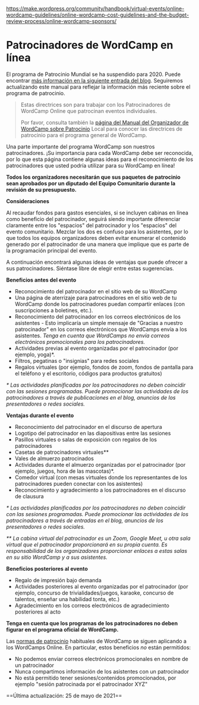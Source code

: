 https://make.wordpress.org/community/handbook/virtual-events/online-wordcamp-guidelines/online-wordcamp-cost-guidelines-and-the-budget-review-process/online-wordcamp-sponsors/

# Patrocinadores de WordCamp en línea

El programa de Patrocinio Mundial se ha suspendido para 2020. Puede encontrar [más información en la siguiente entrada del blog](https://make.wordpress.org/community/2020/07/23/moving-forward-with-online-events/). Seguiremos actualizando este manual para reflejar la información más reciente sobre el programa de patrocinio.

> Estas directrices son para trabajar con los Patrocinadores de WordCamp Online que patrocinan eventos individuales.
> 
> Por favor, consulta también la [página del Manual del Organizador de WordCamp sobre Patrocinio](https://make.wordpress.org/community/handbook/wordcamp-organizer/planning-details/fundraising/local-wordcamp-sponsorship/) Local para conocer las directrices de patrocinio para el programa general de WordCamp.

Una parte importante del programa WordCamp son nuestros patrocinadores. ¡Su importancia para cada WordCamp debe ser reconocida, por lo que esta página contiene algunas ideas para el reconocimiento de los patrocinadores que usted podría utilizar para su WordCamp en línea!

**Todos los organizadores necesitarán que sus paquetes de patrocinio sean aprobados por un diputado del Equipo Comunitario durante la revisión de su presupuesto.**

**Consideraciones**

Al recaudar fondos para gastos esenciales, si se incluyen cabinas en línea como beneficio del patrocinador, seguirá siendo importante diferenciar claramente entre los "espacios" del patrocinador y los "espacios" del evento comunitario. Mezclar los dos es confuso para los asistentes, por lo que todos los equipos organizadores deben evitar enumerar el contenido generado por el patrocinador de una manera que implique que es parte de la programación principal del evento.

A continuación encontrará algunas ideas de ventajas que puede ofrecer a sus patrocinadores. Siéntase libre de elegir entre estas sugerencias.

**Beneficios antes del evento**

- Reconocimiento del patrocinador en el sitio web de su WordCamp
- Una página de aterrizaje para patrocinadores en el sitio web de tu WordCamp donde los patrocinadores puedan compartir enlaces (con suscripciones a boletines, etc.).
- Reconocimiento del patrocinador en los correos electrónicos de los asistentes - Esto implicaría un simple mensaje de "Gracias a nuestro patrocinador" en los correos electrónicos que WordCamps envía a los asistentes. _Tenga en cuenta que WordCamps no envía correos electrónicos promocionales para los patrocinadores._
- Actividades previas al evento organizadas por el patrocinador (por ejemplo, yoga)*.
- Filtros, pegatinas o "insignias" para redes sociales
- Regalos virtuales (por ejemplo, fondos de zoom, fondos de pantalla para el teléfono y el escritorio, códigos para productos gratuitos)

_* Las actividades planificadas por los patrocinadores no deben coincidir con las sesiones programadas. Puede promocionar las actividades de los patrocinadores a través de publicaciones en el blog, anuncios de los presentadores o redes sociales._

**Ventajas durante el evento**

- Reconocimiento del patrocinador en el discurso de apertura
- Logotipo del patrocinador en las diapositivas entre las sesiones
- Pasillos virtuales o salas de exposición con regalos de los patrocinadores
- Casetas de patrocinadores virtuales**
- Vales de almuerzo patrocinados
- Actividades durante el almuerzo organizadas por el patrocinador (por ejemplo, juegos, hora de las mascotas)*.
- Comedor virtual (con mesas virtuales donde los representantes de los patrocinadores pueden conectar con los asistentes)
- Reconocimiento y agradecimiento a los patrocinadores en el discurso de clausura

_* Las actividades planificadas por los patrocinadores no deben coincidir con las sesiones programadas. Puede promocionar las actividades de los patrocinadores a través de entradas en el blog, anuncios de los presentadores o redes sociales._

_** La cabina virtual del patrocinador es un Zoom, Google Meet, u otra sala virtual que el patrocinador proporcionará en su propia cuenta. Es responsabilidad de los organizadores proporcionar enlaces a estas salas en su sitio WordCamp y a sus asistentes._

**Beneficios posteriores al evento**

- Regalo de impresión bajo demanda
- Actividades posteriores al evento organizadas por el patrocinador (por ejemplo, concurso de trivialidades/juegos, karaoke, concurso de talentos, enseñar una habilidad tonta, etc.)
- Agradecimiento en los correos electrónicos de agradecimiento posteriores al acto

**Tenga en cuenta que los programas de los patrocinadores no deben figurar en el programa oficial de WordCamp.**

Las [normas de patrocinio](https://make.wordpress.org/community/handbook/wordcamp-organizer/planning-details/fundraising/local-wordcamp-sponsorship/#wordcamp-sponsorship-rules-for-wordcamps%c2%a0-on-or-after-2017) habituales de WordCamp se siguen aplicando a los WordCamps Online. En particular, estos beneficios _no_ están permitidos:

- No podemos enviar correos electrónicos promocionales en nombre de un patrocinador
- Nunca compartimos información de los asistentes con un patrocinador
- No está permitido tener sesiones/contenidos promocionados, por ejemplo "sesión patrocinada por el patrocinador XYZ"

==Última actualización: 25 de mayo de 2021==